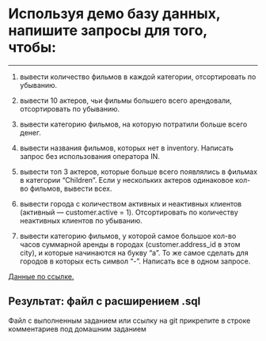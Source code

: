 # Используя демо базу данных, напишите запросы для того, чтобы:

---

1. вывести количество фильмов в каждой категории, отсортировать по убыванию.

2. вывести 10 актеров, чьи фильмы большего всего арендовали, отсортировать по убыванию.

3. вывести категорию фильмов, на которую потратили больше всего денег.

4. вывести названия фильмов, которых нет в inventory. Написать запрос без использования оператора IN.

5. вывести топ 3 актеров, которые больше всего появлялись в фильмах в категории “Children”. Если у нескольких актеров одинаковое кол-во фильмов, вывести всех.

6. вывести города с количеством активных и неактивных клиентов (активный — customer.active = 1). Отсортировать по количеству неактивных клиентов по убыванию.

7. вывести категорию фильмов, у которой самое большое кол-во часов суммарной аренды в городах (customer.address_id в этом city), и которые начинаются на букву “a”. То же самое сделать для городов в которых есть символ “-”. Написать все в одном запросе.


[Данные по ссылке.](https://github.com/devrimgunduz/pagila)

## Результат: файл с расширением .sql

Файл с выполненным заданием или ссылку на git прикрепите в строке комментариев под домашним заданием